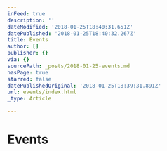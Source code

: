 ```yaml
---
inFeed: true
description: ''
dateModified: '2018-01-25T18:40:31.651Z'
datePublished: '2018-01-25T18:40:32.267Z'
title: Events
author: []
publisher: {}
via: {}
sourcePath: _posts/2018-01-25-events.md
hasPage: true
starred: false
datePublishedOriginal: '2018-01-25T18:39:31.891Z'
url: events/index.html
_type: Article

---
```

# Events